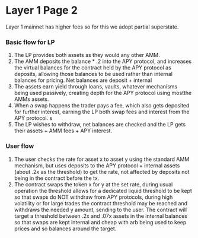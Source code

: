 # Layer 1 Page 2

Layer 1 mainnet has higher fees so for this we adopt partial superstate.
### Basic flow for LP
1. The LP provides both assets as they would any other AMM.
2. The AMM deposits the balance * .2 into the APY protocol, and increases the virtual balances for the contract held by the APY protocol as deposits, allowing those balances to be used rather than internal balances for pricing. Net balances are deposit + internal
3. The assets earn yield through loans, vaults, whatever mechanisms being used passively, creating depth for the APY protocol using mostthe AMMs assets.
4. When a swap happens the trader pays a fee, which also gets deposited for further interest, earning the LP both swap fees and interest from the APY protocol. s
5. The LP wishes to withdraw, net balances are checked and the LP gets their assets + AMM fees + APY interest.

### User flow
1. The user checks the rate for asset x to asset y using the standard AMM mechanism, but uses deposits to the APY protocol + internal assets (about .2x as the threshold) to get the rate, not affected by deposits not being in the contract before the tx.
2. The contract swaps the token x for y at the set rate, during usual operation the threshold allows for a dedicated liquid threshold to be kept so that swaps do NOT withdraw from APY protocols, during high volatility or for large trades the contract threshold may be reached and withdraws the needed y amount, sending to the user. The contract will target a threshold between .2x and .07x assets in the internal balances so that swaps are kept internal and cheap with arb being used to keep prices and so balances around the target.


